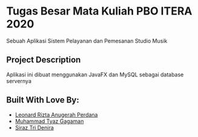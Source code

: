 # Tugas Besar Mata Kuliah PBO ITERA 2020
Sebuah Aplikasi Sistem Pelayanan dan Pemesanan Studio Musik

## Project Description
Aplikasi ini dibuat menggunakan JavaFX dan MySQL sebagai database servernya

## Built With Love By:

* [Leonard Rizta Anugerah Perdana](https://github.com/leonardrizta)
* [Muhammad Tyaz Gagaman](https://github.com/tyaz118140077)
* [Siraz Tri Denira](https://github.com/deniraz)